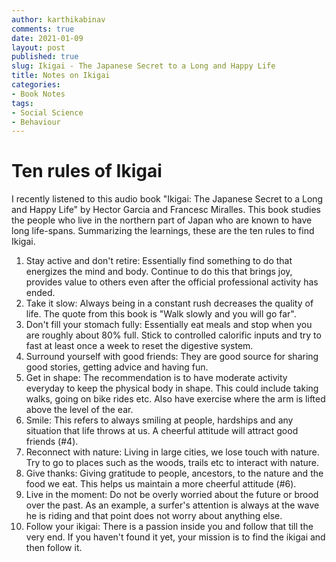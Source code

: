 ```yaml
---
author: karthikabinav
comments: true
date: 2021-01-09
layout: post
published: true
slug: Ikigai - The Japanese Secret to a Long and Happy Life
title: Notes on Ikigai
categories:
- Book Notes
tags:
- Social Science
- Behaviour
---
```


# Ten rules of Ikigai

I recently listened to this audio book "Ikigai: The Japanese Secret to a Long and Happy Life" by Hector Garcia and Francesc Miralles. This book studies the people who live in the northern part of Japan who are known to have long life-spans. Summarizing the learnings, these are the ten rules to find Ikigai. 

1. Stay active and don't retire: Essentially find something to do that energizes the mind and body. Continue to do this that brings joy, provides value to others  even after the official professional activity has ended.
2. Take it slow: Always being in a constant rush decreases the quality of life. The quote from this book is "Walk slowly and you will go far".
3. Don't fill your stomach fully: Essentially eat meals and stop when you are roughly about 80% full. Stick to controlled calorific inputs and try to fast at least once a week to reset the digestive system.
4. Surround yourself with good friends: They are good source for sharing good stories, getting advice and having fun.
5. Get in shape: The recommendation is to have moderate activity everyday to keep the physical body in shape. This could include taking walks, going on bike rides etc. Also have exercise where the arm is lifted above the level of the ear.
6. Smile: This refers to always smiling at people, hardships and any situation that life throws at us. A cheerful attitude will attract good friends (#4).
7. Reconnect with nature: Living in large cities, we lose touch with nature. Try to go to places such as the woods, trails etc to interact with nature.
8. Give thanks: Giving gratitude to people, ancestors, to the nature and the food we eat. This helps us maintain a more cheerful attitude (#6).
9. Live in the moment: Do not be overly worried about the future or brood over the past. As an example, a surfer's attention is always at the wave he is riding and that point does not worry about anything else.
10. Follow your ikigai: There is a passion inside you and follow that till the very end. If you haven't found it yet, your mission is to find the ikigai and then follow it.
